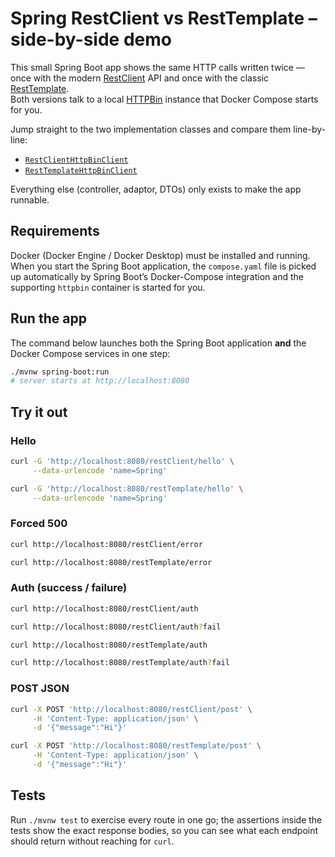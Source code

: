 # Spring RestClient vs RestTemplate – side-by-side demo

This small Spring Boot app shows the same HTTP calls written twice — once with the
modern [RestClient](https://docs.spring.io/spring-framework/reference/integration/rest-clients.html#rest-restclient) API
and once with the
classic [RestTemplate](https://docs.spring.io/spring-framework/reference/integration/rest-clients.html#rest-resttemplate).  
Both versions talk to a local [HTTPBin](https://httpbin.org/) instance that Docker Compose
starts for you.

Jump straight to the two implementation classes and compare them line-by-line:

* [`RestClientHttpBinClient`](src/main/java/sh/jfm/springbootdemos/restclient/RestClientHttpBinClient.java)
* [`RestTemplateHttpBinClient`](src/main/java/sh/jfm/springbootdemos/restclient/RestTemplateHttpBinClient.java)

Everything else (controller, adaptor, DTOs) only exists to make the app runnable.

## Requirements

Docker (Docker Engine / Docker Desktop) must be installed and running.  
When you start the Spring Boot application, the `compose.yaml` file is picked up
automatically by Spring Boot’s Docker-Compose integration and the supporting
`httpbin` container is started for you.

## Run the app

The command below launches both the Spring Boot application **and** the Docker
Compose services in one step:

```bash
./mvnw spring-boot:run
# server starts at http://localhost:8080
```

## Try it out

### Hello

```bash
curl -G 'http://localhost:8080/restClient/hello' \
     --data-urlencode 'name=Spring'
```

```bash
curl -G 'http://localhost:8080/restTemplate/hello' \
     --data-urlencode 'name=Spring'
```

### Forced 500

```bash
curl http://localhost:8080/restClient/error
```

```bash
curl http://localhost:8080/restTemplate/error
```

### Auth (success / failure)

```bash
curl http://localhost:8080/restClient/auth
```

```bash
curl http://localhost:8080/restClient/auth?fail
```

```bash
curl http://localhost:8080/restTemplate/auth
```

```bash
curl http://localhost:8080/restTemplate/auth?fail
```

### POST JSON

```bash
curl -X POST 'http://localhost:8080/restClient/post' \
     -H 'Content-Type: application/json' \
     -d '{"message":"Hi"}'
```

```bash
curl -X POST 'http://localhost:8080/restTemplate/post' \
     -H 'Content-Type: application/json' \
     -d '{"message":"Hi"}'
```

## Tests

Run `./mvnw test` to exercise every route in one go; the assertions inside the
tests show the exact response bodies, so you can see what each endpoint should
return without reaching for `curl`.
